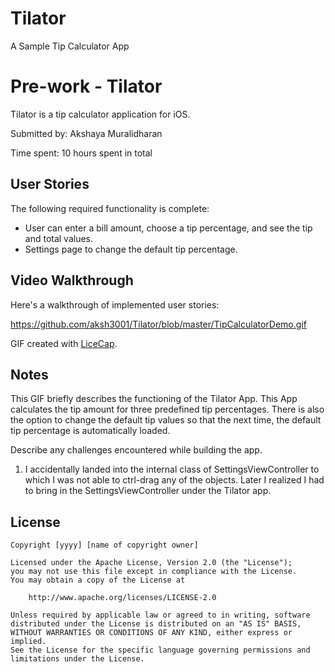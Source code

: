 # Tilator
A Sample Tip Calculator App

# Pre-work - Tilator

Tilator is a tip calculator application for iOS.

Submitted by: Akshaya Muralidharan

Time spent: 10 hours spent in total

## User Stories

The following required functionality is complete:

*  User can enter a bill amount, choose a tip percentage, and see the tip and total values.
*  Settings page to change the default tip percentage.
## Video Walkthrough 

Here's a walkthrough of implemented user stories:

https://github.com/aksh3001/Tilator/blob/master/TipCalculatorDemo.gif

GIF created with [LiceCap](http://www.cockos.com/licecap/).

## Notes

This GIF briefly describes the functioning of the Tilator App. This App calculates the tip amount for three predefined tip percentages. There is also the option to change the default tip values so that the next time, the default tip percentage is automatically loaded.

Describe any challenges encountered while building the app.

1.	I accidentally landed into the internal class of SettingsViewController to which I was not able to ctrl-drag any of the objects. Later I realized I had to bring in the SettingsViewController under the Tilator app.

## License

    Copyright [yyyy] [name of copyright owner]

    Licensed under the Apache License, Version 2.0 (the "License");
    you may not use this file except in compliance with the License.
    You may obtain a copy of the License at

        http://www.apache.org/licenses/LICENSE-2.0

    Unless required by applicable law or agreed to in writing, software
    distributed under the License is distributed on an "AS IS" BASIS,
    WITHOUT WARRANTIES OR CONDITIONS OF ANY KIND, either express or implied.
    See the License for the specific language governing permissions and
    limitations under the License.
